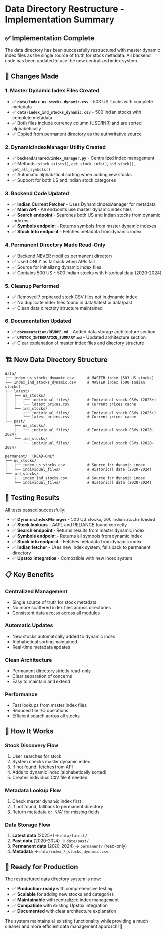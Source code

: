 # Data Directory Restructure - Implementation Summary

## ✅ Implementation Complete

The data directory has been successfully restructured with master dynamic index files as the single source of truth for stock metadata. All backend code has been updated to use the new centralized index system.

## 🔧 Changes Made

### 1. **Master Dynamic Index Files Created**
- ✅ **`data/index_us_stocks_dynamic.csv`** - 503 US stocks with complete metadata
- ✅ **`data/index_ind_stocks_dynamic.csv`** - 500 Indian stocks with complete metadata
- ✅ Both files include currency column (USD/INR) and are sorted alphabetically
- ✅ Copied from permanent directory as the authoritative source

### 2. **DynamicIndexManager Utility Created**
- ✅ **`backend/shared/index_manager.py`** - Centralized index management
- ✅ Methods: `stock_exists()`, `get_stock_info()`, `add_stock()`, `get_all_symbols()`
- ✅ Automatic alphabetical sorting when adding new stocks
- ✅ Support for both US and Indian stock categories

### 3. **Backend Code Updated**
- ✅ **Indian Current Fetcher** - Uses DynamicIndexManager for metadata
- ✅ **Main API** - All endpoints use master dynamic index files
- ✅ **Search endpoint** - Searches both US and Indian stocks from dynamic indexes
- ✅ **Symbols endpoint** - Returns symbols from master dynamic indexes
- ✅ **Stock Info endpoint** - Fetches metadata from dynamic index

### 4. **Permanent Directory Made Read-Only**
- ✅ Backend NEVER modifies permanent directory
- ✅ Used ONLY as fallback when APIs fail
- ✅ Source for initializing dynamic index files
- ✅ Contains 500 US + 500 Indian stocks with historical data (2020-2024)

### 5. **Cleanup Performed**
- ✅ Removed 7 orphaned stock CSV files not in dynamic index
- ✅ No duplicate index files found in data/latest or data/past
- ✅ Clean data directory structure maintained

### 6. **Documentation Updated**
- ✅ **`documentation/README.md`** - Added data storage architecture section
- ✅ **`UPSTOX_INTEGRATION_SUMMARY.md`** - Updated architecture section
- ✅ Clear explanation of master index files and directory structure

## 🏗️ New Data Directory Structure

```
data/
├── index_us_stocks_dynamic.csv      # MASTER index (503 US stocks)
├── index_ind_stocks_dynamic.csv     # MASTER index (500 Indian stocks)
├── latest/
│   ├── us_stocks/
│   │   ├── individual_files/        # Individual stock CSVs (2025+)
│   │   └── latest_prices.csv        # Current prices cache
│   └── ind_stocks/
│       ├── individual_files/        # Individual stock CSVs (2025+)
│       └── latest_prices.csv        # Current prices cache
└── past/
    ├── us_stocks/
    │   └── individual_files/        # Individual stock CSVs (2020-2024)
    └── ind_stocks/
        └── individual_files/        # Individual stock CSVs (2020-2024)

permanent/  (READ-ONLY)
├── us_stocks/
│   ├── index_us_stocks.csv          # Source for dynamic index
│   └── individual_files/            # Historical data (2020-2024)
└── ind_stocks/
    ├── index_ind_stocks.csv         # Source for dynamic index
    └── individual_files/            # Historical data (2020-2024)
```

## 🧪 Testing Results

All tests passed successfully:
- ✅ **DynamicIndexManager** - 503 US stocks, 500 Indian stocks loaded
- ✅ **Stock lookups** - AAPL and RELIANCE found correctly
- ✅ **Search endpoint** - Returns results from master dynamic index
- ✅ **Symbols endpoint** - Returns all symbols from dynamic index
- ✅ **Stock info endpoint** - Fetches metadata from dynamic index
- ✅ **Indian fetcher** - Uses new index system, falls back to permanent directory
- ✅ **Upstox integration** - Compatible with new index system

## 📋 Key Benefits

### **Centralized Management**
- Single source of truth for stock metadata
- No more scattered index files across directories
- Consistent data access across all modules

### **Automatic Updates**
- New stocks automatically added to dynamic index
- Alphabetical sorting maintained
- Real-time metadata updates

### **Clean Architecture**
- Permanent directory strictly read-only
- Clear separation of concerns
- Easy to maintain and extend

### **Performance**
- Fast lookups from master index files
- Reduced file I/O operations
- Efficient search across all stocks

## 🔄 How It Works

### **Stock Discovery Flow**
1. User searches for stock
2. System checks master dynamic index
3. If not found, fetches from API
4. Adds to dynamic index (alphabetically sorted)
5. Creates individual CSV file if needed

### **Metadata Lookup Flow**
1. Check master dynamic index first
2. If not found, fallback to permanent directory
3. Return metadata or 'N/A' for missing fields

### **Data Storage Flow**
1. **Latest data** (2025+) → `data/latest/`
2. **Past data** (2020-2024) → `data/past/`
3. **Permanent data** (2020-2024) → `permanent/` (read-only)
4. **Metadata** → `data/index_*_stocks_dynamic.csv`

## 🚀 Ready for Production

The restructured data directory system is now:
- ✅ **Production-ready** with comprehensive testing
- ✅ **Scalable** for adding new stocks and categories
- ✅ **Maintainable** with centralized index management
- ✅ **Compatible** with existing Upstox integration
- ✅ **Documented** with clear architecture explanation

The system maintains all existing functionality while providing a much cleaner and more efficient data management approach! 🎉
